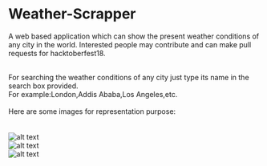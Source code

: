 # Weather-Scrapper
A web based application which can show the present weather conditions of any city in the world.
Interested people may contribute and can make pull requests for hacktoberfest18.</br></br>

For searching the weather conditions of any city just type its name in the search box provided.</br>
For example:London,Addis Ababa,Los Angeles,etc.</br></br>
Here are some images for representation purpose:</br></br></br>
![alt text](https://github.com/umarsalman/Weather-Scrapper/blob/master/ws1.PNG)</br>
![alt text](https://github.com/umarsalman/Weather-Scrapper/blob/master/ws2.PNG)</br>
![alt text](https://github.com/umarsalman/Weather-Scrapper/blob/master/ws3.PNG)</br>



